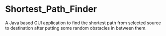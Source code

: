 # Shortest_Path_Finder
A Java based GUI application to find the shortest path from selected source to destination after putting some random obstacles in between them.
